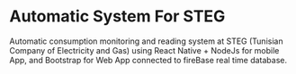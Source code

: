 # Automatic System For STEG 
Automatic consumption monitoring and reading system at STEG (Tunisian Company of Electricity and Gas) using React Native + NodeJs for mobile App, and Bootstrap for Web App connected to fireBase real time database.
